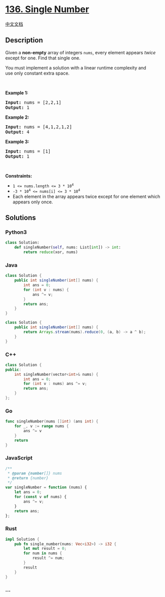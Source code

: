 # [136. Single Number](https://leetcode.com/problems/single-number)

[中文文档](/solution/0100-0199/0136.Single%20Number/README.md)

## Description

<p>Given a <strong>non-empty</strong>&nbsp;array of integers <code>nums</code>, every element appears <em>twice</em> except for one. Find that single one.</p>

<p>You must&nbsp;implement a solution with a linear runtime complexity and use&nbsp;only constant&nbsp;extra space.</p>

<p>&nbsp;</p>
<p><strong class="example">Example 1:</strong></p>
<pre><strong>Input:</strong> nums = [2,2,1]
<strong>Output:</strong> 1
</pre><p><strong class="example">Example 2:</strong></p>
<pre><strong>Input:</strong> nums = [4,1,2,1,2]
<strong>Output:</strong> 4
</pre><p><strong class="example">Example 3:</strong></p>
<pre><strong>Input:</strong> nums = [1]
<strong>Output:</strong> 1
</pre>
<p>&nbsp;</p>
<p><strong>Constraints:</strong></p>

<ul>
	<li><code>1 &lt;= nums.length &lt;= 3 * 10<sup>4</sup></code></li>
	<li><code>-3 * 10<sup>4</sup> &lt;= nums[i] &lt;= 3 * 10<sup>4</sup></code></li>
	<li>Each element in the array appears twice except for one element which appears only once.</li>
</ul>

## Solutions

<!-- tabs:start -->

### **Python3**

```python
class Solution:
    def singleNumber(self, nums: List[int]) -> int:
        return reduce(xor, nums)
```

### **Java**

```java
class Solution {
    public int singleNumber(int[] nums) {
        int ans = 0;
        for (int v : nums) {
            ans ^= v;
        }
        return ans;
    }
}
```

```java
class Solution {
    public int singleNumber(int[] nums) {
        return Arrays.stream(nums).reduce(0, (a, b) -> a ^ b);
    }
}
```

### **C++**

```cpp
class Solution {
public:
    int singleNumber(vector<int>& nums) {
        int ans = 0;
        for (int v : nums) ans ^= v;
        return ans;
    }
};
```

### **Go**

```go
func singleNumber(nums []int) (ans int) {
	for _, v := range nums {
		ans ^= v
	}
	return
}
```

### **JavaScript**

```js
/**
 * @param {number[]} nums
 * @return {number}
 */
var singleNumber = function (nums) {
    let ans = 0;
    for (const v of nums) {
        ans ^= v;
    }
    return ans;
};
```

### **Rust**

```rust
impl Solution {
    pub fn single_number(nums: Vec<i32>) -> i32 {
        let mut result = 0;
        for num in nums {
            result ^= num;
        }
        result
    }
}
```

### **...**

```

```

<!-- tabs:end -->
